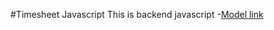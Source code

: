 #Timesheet Javascript
This is backend javascript
-[Model link](https://app.eraser.io/workspace/YtPqZ1VogxGy1jzIDkzj)